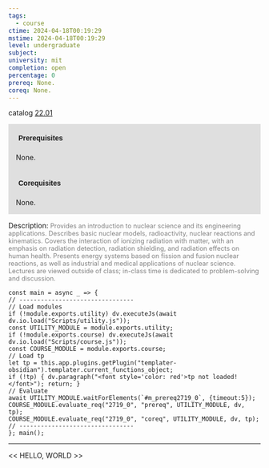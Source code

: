 ```yaml
---
tags:
  - course
ctime: 2024-04-18T00:19:29
mstime: 2024-04-18T00:19:29
level: undergraduate
subject: 
university: mit
completion: open
percentage: 0
prereq: None.
coreq: None.
---
```


catalog [22.01](http://student.mit.edu/catalog/m22a.html#22.01)

<span style="display: block; padding: 15px; background-color: rgb(100, 100, 100, 0.2);"><font id="m_prereq2719_0" style="display: block; font-family: Arial, sans-serif; font-weight: bold; padding: 5px">Prerequisites</font><br><span id="prereq2719_0">None.</span></span>
<span style="display: block; padding: 15px; background-color: rgb(100, 100, 100, 0.2);"><font id="m_coreq2719_0" style="display: block; font-family: Arial, sans-serif; font-weight: bold; padding: 5px">Corequisites</font><br><span id="coreq2719_0">None.</span></span>

<font style="">Description:</font>
<font style="color: grey; font-size: 0.8rem;">Provides an introduction to nuclear science and its engineering applications. Describes basic nuclear models, radioactivity, nuclear reactions and kinematics. Covers the interaction of ionizing radiation with matter, with an emphasis on radiation detection, radiation shielding, and radiation effects on human health. Presents energy systems based on fission and fusion nuclear reactions, as well as industrial and medical applications of nuclear science. Lectures are viewed outside of class; in-class time is dedicated to problem-solving and discussion.</font>

```dataviewjs
const main = async _ => {
// --------------------------------
// Load modules
if (!module.exports.utility) dv.executeJs(await dv.io.load("Scripts/utility.js"));
const UTILITY_MODULE = module.exports.utility;
if (!module.exports.course) dv.executeJs(await dv.io.load("Scripts/course.js"));
const COURSE_MODULE = module.exports.course;
// Load tp
let tp = this.app.plugins.getPlugin("templater-obsidian").templater.current_functions_object;
if (!tp) { dv.paragraph("<font style='color: red'>tp not loaded!</font>"); return; }
// Evaluate
await UTILITY_MODULE.waitForElements(`#m_prereq2719_0`, {timeout:5});
COURSE_MODULE.evaluate_req("2719_0", "prereq", UTILITY_MODULE, dv, tp);
COURSE_MODULE.evaluate_req("2719_0", "coreq", UTILITY_MODULE, dv, tp);
// --------------------------------
}; main();
```

---

<< HELLO, WORLD >>
